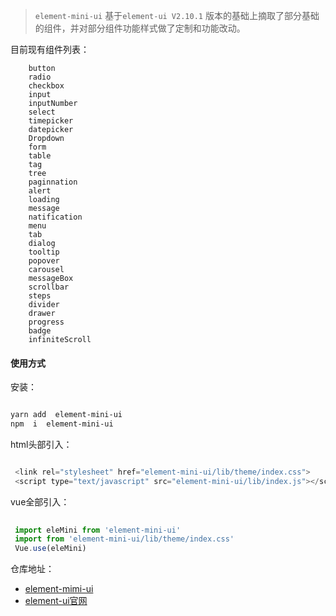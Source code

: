<!--
 * @Description: 未描述
 * @Author: danielmlc
 * @Date: 2019-03-14 09:18:40
 * @LastEditTime: 2020-02-16 23:59:45
 -->

>  `element-mini-ui` 基于`element-ui V2.10.1` 版本的基础上摘取了部分基础的组件，并对部分组件功能样式做了定制和功能改动。


目前现有组件列表：

```
    button
    radio
    checkbox
    input 
    inputNumber
    select
    timepicker
    datepicker
    Dropdown
    form
    table
    tag 
    tree
    paginnation
    alert
    loading
    message
    natification
    menu
    tab
    dialog
    tooltip
    popover
    carousel
    messageBox
    scrollbar
    steps
    divider
    drawer
    progress
    badge
    infiniteScroll
```

#### 使用方式

安装：

```bash

yarn add  element-mini-ui 
npm  i  element-mini-ui 

```
html头部引入：

```js 

 <link rel="stylesheet" href="element-mini-ui/lib/theme/index.css"> 
 <script type="text/javascript" src="element-mini-ui/lib/index.js"></script> 

```

vue全部引入：

```js
  
 import eleMini from 'element-mini-ui'
 import from 'element-mini-ui/lib/theme/index.css'
 Vue.use(eleMini)

```

仓库地址：
- [element-mimi-ui](https://github.com/YLSoftWorkGroup/element-mini-ui)
- [element-ui官网](https://element.eleme.cn/#/zh-CN/component/installation)

